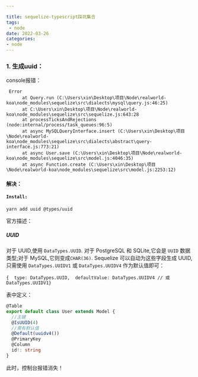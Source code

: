 ```yaml
---

title: sequelize-typescript踩坑集合
tags: 
 - node
date: 2022-03-26
categories:
- node
---
```


### 1. 生成uuid：

console报错：

```shell
 Error
      at Query.run (C:\Users\xin\Desktop\项目\Node\realworld-koa\node_modules\sequelize\src\dialects\mysql\query.js:46:25)
      at C:\Users\xin\Desktop\项目\Node\realworld-koa\node_modules\sequelize\src\sequelize.js:643:28
      at processTicksAndRejections (node:internal/process/task_queues:96:5)
      at async MySQLQueryInterface.insert (C:\Users\xin\Desktop\项目\Node\realworld-koa\node_modules\sequelize\src\dialects\abstract\query-interface.js:773:21)
      at async User.save (C:\Users\xin\Desktop\项目\Node\realworld-koa\node_modules\sequelize\src\model.js:4046:35)
      at async Function.create (C:\Users\xin\Desktop\项目\Node\realworld-koa\node_modules\sequelize\src\model.js:2253:12)
```

#### 解决：

#### `Install:`

```
yarn add uuid @types/uuid
```

官方描述：

##### UUID[​](https://www.sequelize.com.cn/core-concepts/model-basics#uuid "标题的直接链接")

对于 UUID,使用 `DataTypes.UUID`. 对于 PostgreSQL 和 SQLite,它会是 `UUID` 数据类型;对于 MySQL,它则变成`CHAR(36)`. Sequelize 可以自动为这些字段生成 UUID,只需使用 `DataTypes.UUIDV1` 或 `DataTypes.UUIDV4` 作为默认值即可：

```
{  type: DataTypes.UUID,  defaultValue: DataTypes.UUIDV4 // 或 DataTypes.UUIDV1}
```

表中定义：

```ts
@Table
export default class User extends Model {
  //主键
  @IsUUID(4)
  //需有默认值
  @Default(uuidv4())
  @PrimaryKey
  @Column
  id!: string 
}
```

此时，控制台报错消失！